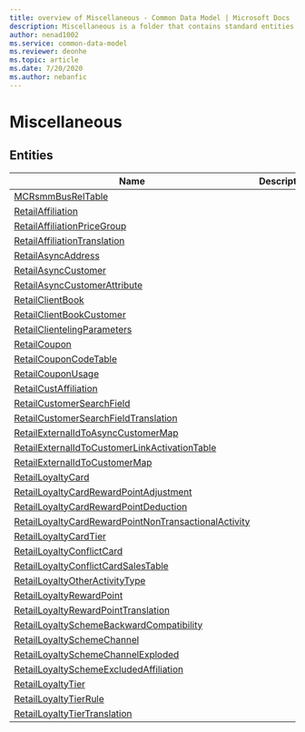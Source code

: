 ```yaml
---
title: overview of Miscellaneous - Common Data Model | Microsoft Docs
description: Miscellaneous is a folder that contains standard entities related to the Common Data Model.
author: nenad1002
ms.service: common-data-model
ms.reviewer: deonhe
ms.topic: article
ms.date: 7/20/2020
ms.author: nebanfic
---
```


# Miscellaneous


## Entities

|Name|Description|
|---|---|
|[MCRsmmBusRelTable](MCRsmmBusRelTable.md)||
|[RetailAffiliation](RetailAffiliation.md)||
|[RetailAffiliationPriceGroup](RetailAffiliationPriceGroup.md)||
|[RetailAffiliationTranslation](RetailAffiliationTranslation.md)||
|[RetailAsyncAddress](RetailAsyncAddress.md)||
|[RetailAsyncCustomer](RetailAsyncCustomer.md)||
|[RetailAsyncCustomerAttribute](RetailAsyncCustomerAttribute.md)||
|[RetailClientBook](RetailClientBook.md)||
|[RetailClientBookCustomer](RetailClientBookCustomer.md)||
|[RetailClientelingParameters](RetailClientelingParameters.md)||
|[RetailCoupon](RetailCoupon.md)||
|[RetailCouponCodeTable](RetailCouponCodeTable.md)||
|[RetailCouponUsage](RetailCouponUsage.md)||
|[RetailCustAffiliation](RetailCustAffiliation.md)||
|[RetailCustomerSearchField](RetailCustomerSearchField.md)||
|[RetailCustomerSearchFieldTranslation](RetailCustomerSearchFieldTranslation.md)||
|[RetailExternalIdToAsyncCustomerMap](RetailExternalIdToAsyncCustomerMap.md)||
|[RetailExternalIdToCustomerLinkActivationTable](RetailExternalIdToCustomerLinkActivationTable.md)||
|[RetailExternalIdToCustomerMap](RetailExternalIdToCustomerMap.md)||
|[RetailLoyaltyCard](RetailLoyaltyCard.md)||
|[RetailLoyaltyCardRewardPointAdjustment](RetailLoyaltyCardRewardPointAdjustment.md)||
|[RetailLoyaltyCardRewardPointDeduction](RetailLoyaltyCardRewardPointDeduction.md)||
|[RetailLoyaltyCardRewardPointNonTransactionalActivity](RetailLoyaltyCardRewardPointNonTransactionalActivity.md)||
|[RetailLoyaltyCardTier](RetailLoyaltyCardTier.md)||
|[RetailLoyaltyConflictCard](RetailLoyaltyConflictCard.md)||
|[RetailLoyaltyConflictCardSalesTable](RetailLoyaltyConflictCardSalesTable.md)||
|[RetailLoyaltyOtherActivityType](RetailLoyaltyOtherActivityType.md)||
|[RetailLoyaltyRewardPoint](RetailLoyaltyRewardPoint.md)||
|[RetailLoyaltyRewardPointTranslation](RetailLoyaltyRewardPointTranslation.md)||
|[RetailLoyaltySchemeBackwardCompatibility](RetailLoyaltySchemeBackwardCompatibility.md)||
|[RetailLoyaltySchemeChannel](RetailLoyaltySchemeChannel.md)||
|[RetailLoyaltySchemeChannelExploded](RetailLoyaltySchemeChannelExploded.md)||
|[RetailLoyaltySchemeExcludedAffiliation](RetailLoyaltySchemeExcludedAffiliation.md)||
|[RetailLoyaltyTier](RetailLoyaltyTier.md)||
|[RetailLoyaltyTierRule](RetailLoyaltyTierRule.md)||
|[RetailLoyaltyTierTranslation](RetailLoyaltyTierTranslation.md)||
